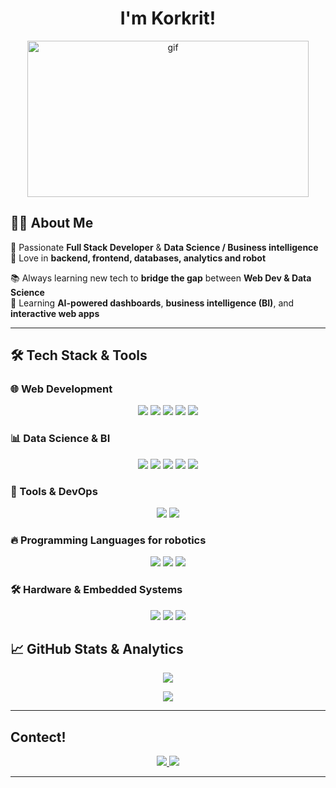 <h1 align="center">I'm Korkrit!</h1>

<p align="center"><img src="https://media2.giphy.com/media/v1.Y2lkPTc5MGI3NjExY2UxdTF0ZG4xZHVzOTU0cmE3ZmU5eGxnYmZmYml5cWNpbTZnenR4cCZlcD12MV9pbnRlcm5hbF9naWZfYnlfaWQmY3Q9Zw/tJDpzvizNCLB3LO0Hb/giphy.gif" width="450" height="250" alt="gif"/></p>

## 👨‍💻 About Me

🔹 Passionate **Full Stack Developer** & **Data Science / Business intelligence**   
🔹 Love in **backend, frontend, databases, analytics and robot**  

📚 Always learning new tech to **bridge the gap** between **Web Dev & Data Science**  
🌟 Learning **AI-powered dashboards**, **business intelligence (BI)**, and **interactive web apps**  

---

## 🛠 Tech Stack & Tools

### 🌐 Web Development
<p align="center">
  <img src="https://img.shields.io/badge/HTML5-E34F26?style=for-the-badge&logo=html5&logoColor=white" />
  <img src="https://img.shields.io/badge/CSS3-1572B6?style=for-the-badge&logo=css3&logoColor=white" />
  <img src="https://img.shields.io/badge/JavaScript-F7DF1E?style=for-the-badge&logo=javascript&logoColor=black" />
  <img src="https://img.shields.io/badge/PHP-777BB4?style=for-the-badge&logo=php&logoColor=white" />
  <img src="https://img.shields.io/badge/VanillaJS-F7DF1E?style=for-the-badge&logo=javascript&logoColor=black" />


</p>

### 📊 Data Science & BI
<p align="center">
  <img src="https://img.shields.io/badge/Python-3776AB?style=for-the-badge&logo=python&logoColor=white" />
  <img src="https://img.shields.io/badge/SQL-4479A1?style=for-the-badge&logo=postgresql&logoColor=white" />
  <img src="https://img.shields.io/badge/Tableau-E97627?style=for-the-badge&logo=tableau&logoColor=white" />
  <img src="https://img.shields.io/badge/PowerBI-F2C811?style=for-the-badge&logo=powerbi&logoColor=black" />
  <img src="https://img.shields.io/badge/Excel-217346?style=for-the-badge&logo=microsoft-excel&logoColor=white" />
</p>


### 🔧 Tools & DevOps
<p align="center">
  <img src="https://img.shields.io/badge/Git-F05032?style=for-the-badge&logo=git&logoColor=white" />
  <img src="https://img.shields.io/badge/Docker-2496ED?style=for-the-badge&logo=docker&logoColor=white" />
</p>


### 🔥 Programming Languages for robotics
<p align="center">
  <img src="https://img.shields.io/badge/Python-3776AB?style=for-the-badge&logo=python&logoColor=white" />
  <img src="https://img.shields.io/badge/C++-00599C?style=for-the-badge&logo=c%2b%2b&logoColor=white" />
  <img src="https://img.shields.io/badge/C-00599C?style=for-the-badge&logo=c%2b%2b&logoColor=white" /> 
</p>


### 🛠️ Hardware & Embedded Systems
<p align="center">
  <img src="https://img.shields.io/badge/Arduino-00979D?style=for-the-badge&logo=arduino&logoColor=white" />
  <img src="https://img.shields.io/badge/Raspberry%20Pi-A22846?style=for-the-badge&logo=raspberrypi&logoColor=white" />
  <img src="https://img.shields.io/badge/ESP32-CC0000?style=for-the-badge&logo=esphome&logoColor=white" />
</p>


## 📈 GitHub Stats & Analytics

<p align="center">
  <img src="https://github-readme-stats.vercel.app/api?username=AttaliZ&show_icons=true&theme=tokyonight&hide_border=true" />
</p>

<p align="center">
  <img src="https://github-readme-stats.vercel.app/api/top-langs/?username=AttaliZ&layout=compact&theme=tokyonight&hide_border=true" />
</p>

---

## Contect!

<p align="center">
  <a href="mailto:your.korkrit.p@gmail.com">
  <img src="https://img.shields.io/badge/Email-D14836?style=for-the-badge&logo=gmail&logoColor=white" />
</a>
<a href="https://github.com/AttaliZ"><img src="https://img.shields.io/badge/GitHub-181717?style=for-the-badge&logo=github&logoColor=white" /></a>
</p>

---

